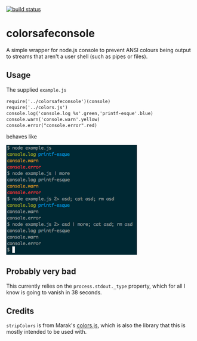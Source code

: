 [![build status](https://secure.travis-ci.org/cjc/colorsafeconsole.png)](http://travis-ci.org/cjc/colorsafeconsole)
# colorsafeconsole

A simple wrapper for node.js console to prevent ANSI colours being output to streams that aren't a user shell (such as pipes or files).

## Usage

The supplied ````example.js```` 

    require('../colorsafeconsole')(console)
    require('../colors.js')
    console.log('console.log %s'.green,'printf-esque'.blue)
    console.warn('console.warn'.yellow)
    console.error("console.error".red)

behaves like

![example.js output](https://github.com/cjc/colorsafeconsole/raw/master/example.png)

## Probably very bad

This currently relies on the ````process.stdout._type```` property, which for all I know is going to vanish in 38 seconds.

## Credits

````stripColors```` is from Marak's [colors.js](https://github.com/Marak/colors.js), which is also the library that this is mostly intended to be used with.
